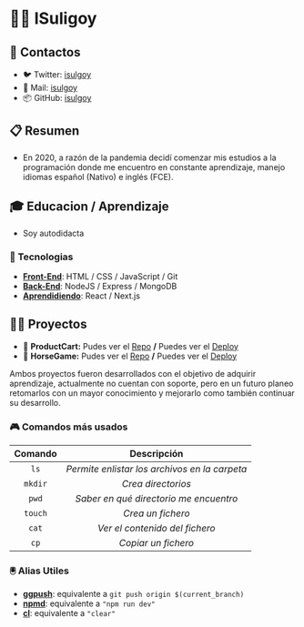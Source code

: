 # 🙋‍♂️ ISuligoy  

## 📌 Contactos  
* 🐦 Twitter: [isulgoy](linkRoto)  
* 📧 Mail: [isulgoy](linkRoto)  
* 📦 GitHub: [isulgoy](linkRoto)  

## 📋 Resumen  
* En 2020, a razón de la pandemia decidí comenzar mis estudios a la programación donde me encuentro en constante aprendizaje, manejo idiomas español (Nativo) e inglés (FCE). 

## 🎓 Educacion / Aprendizaje 
* Soy autodidacta 

### 🌟 Tecnologias 
* __<ins>Front-End</ins>__: HTML / CSS / JavaScript / Git 
* __<ins>Back-End</ins>__: NodeJS / Express / MongoDB 
* __<ins>Aprendidiendo</ins>__: React / Next.js 

## 👷‍♂️ Proyectos  
* 🛒 __ProductCart:__ Pudes ver el [Repo](https://github.com/isuligoy/productCart) __/__ Puedes ver el [Deploy](https://product-cart.cyclic.app/)  
* 🏇 __HorseGame:__ Pudes ver el [Repo](https://github.com/isuligoy/HorseGame) __/__ Puedes ver el [Deploy](https://isuligoy.github.io/HorseGame/)  

Ambos proyectos fueron desarrollados con el objetivo de adquirir aprendizaje, actualmente no cuentan con soporte, pero en un futuro planeo retomarlos con un mayor conocimiento y mejorarlo como también continuar su desarrollo. 

### 🎮 Comandos más usados 
|   Comando     | Descripción  | 
| :-----------: | :----------: | 
|      `ls`     | *Permite enlistar los archivos en la carpeta* | 
|     `mkdir`   | *Crea directorios* | 
|     `pwd`     | *Saber en qué directorio me encuentro* | 
|     `touch`   | *Crea un fichero* | 
|     `cat`     | *Ver el contenido del fichero* | 
|     `cp`      | *Copiar un fichero* | 

### 🖲️ Alias Utiles 
* __<ins>ggpush</ins>__: equivalente a `git push origin $(current_branch)` 
* __<ins>npmd</ins>__: equivalente a `"npm run dev"` 
* __<ins>cl</ins>__: equivalente a `"clear"` 

<!--
**isuligoy/isuligoy** is a ✨ _special_ ✨ repository because its `README.md` (this file) appears on your GitHub profile.
Here are some ideas to get you started:
- 🔭 I’m currently working on ...
- 🌱 I’m currently learning ...
- 👯 I’m looking to collaborate on ...
- 🤔 I’m looking for help with ...
- 💬 Ask me about ...
- 📫 How to reach me: ...
- 😄 Pronouns: ...
- ⚡ Fun fact: ...
-->
